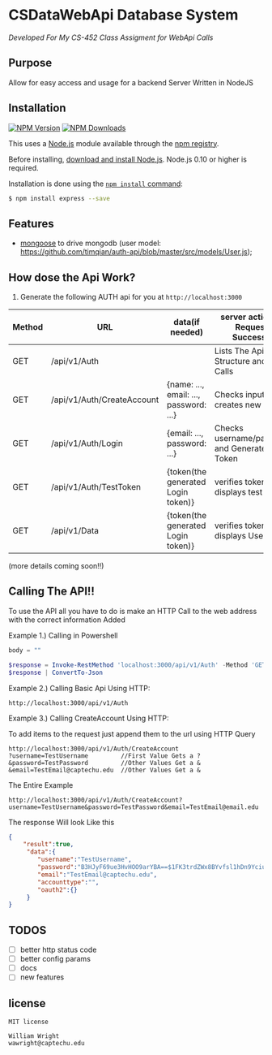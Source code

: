 # CSDataWebApi Database System 
*Developed For My CS-452 Class Assigment for WebApi Calls*
## Purpose
Allow for easy access and usage for a backend Server Written in NodeJS
## Installation
 [![NPM Version][npm-image]][npm-url]
 [![NPM Downloads][downloads-image]][downloads-url]
  
This uses a [Node.js](https://nodejs.org/en/) module available through the
[npm registry](https://www.npmjs.com/).

Before installing, [download and install Node.js](https://nodejs.org/en/download/).
Node.js 0.10 or higher is required.

Installation is done using the
[`npm install` command](https://docs.npmjs.com/getting-started/installing-npm-packages-locally):

```bash
$ npm install express --save
```


## Features
- [mongoose](https://github.com/Automattic/mongoose) to drive mongodb (user model: https://github.com/timqian/auth-api/blob/master/src/models/User.js);
## How dose the Api Work?

1. Generate the following AUTH api for you at `http://localhost:3000`


|Method| URL                        | data(if needed)                        | server action(The Request is Successful)          |
| ---- |----------------------------| ---------------------------------------| --------------------------------------------------|
| GET | /api/v1/Auth                |                                        |Lists The Api Structure and usage Calls            |
| GET | /api/v1/Auth/CreateAccount  | {name: ..., email: ..., password: ...} |Checks inputs and creates new Account              |
| GET | /api/v1/Auth/Login          | {email: ..., password: ...}            |Checks username/passwords and Generates APi Token  |
| GET | /api/v1/Auth/TestToken      | {token(the generated Login token)}           |verifies token and displays test data              |
| GET | /api/v1/Data                | {token(the generated Login token)}           |verifies token and displays Users Data             |

(more details coming soon!!)

## Calling The API!!
To use the API all you have to do is make an HTTP Call to the web address with the correct information Added

Example 1.) Calling in Powershell
```powershell
body = ""

$response = Invoke-RestMethod 'localhost:3000/api/v1/Auth' -Method 'GET' -Headers $headers -Body $body
$response | ConvertTo-Json
```
Example 2.) Calling Basic Api Using HTTP:
```http
http://localhost:3000/api/v1/Auth
```
Example 3.) Calling CreateAccount Using HTTP:

To add items to the request just append them to the url using HTTP Query
 ```http
http://localhost:3000/api/v1/Auth/CreateAccount
?username=TestUsername         //First Value Gets a ?
&password=TestPassword         //Other Values Get a &
&email=TestEmail@captechu.edu  //Other Values Get a &
 ```
The Entire Example
```http
http://localhost:3000/api/v1/Auth/CreateAccount?username=TestUsername&password=TestPassword&email=TestEmail@email.edu
```
The response Will look Like this
```json
{
    "result":true,
     "data":{
        "username":"TestUsername",
        "password":"B3HJyF69ue3HvHOO9arYBA==$1FK3trdZWx8BYvfsl1hDn9Yciu4PwBGUiVxGKFRYGN//jArcRA501rQOdPJOuZrbeIKBP30bcMYbOYNe+vpHkw==",
        "email":"TestEmail@captechu.edu",
        "accounttype":"",
        "oauth2":{}
     }
}
```






## TODOS

   - [ ] better http status code
   - [ ] better config params
   - [ ] docs
   - [ ] new features

## license
    MIT license
    
    William Wright
    wawright@captechu.edu
[npm-image]: https://img.shields.io/npm/v/express.svg
[npm-url]: https://npmjs.org/package/express
[downloads-image]: https://img.shields.io/npm/dm/express.svg
[downloads-url]: https://npmjs.org/package/express
